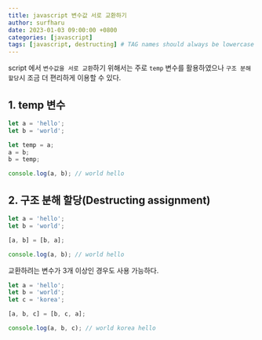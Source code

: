 ```yaml
---
title: javascript 변수값 서로 교환하기
author: surfharu
date: 2023-01-03 09:00:00 +0800
categories: [javascript]
tags: [javascript, destructing] # TAG names should always be lowercase
---
```


script 에서 `변수값을 서로 교환`하기 위해서는 주로 `temp` 변수를 활용하였으나 `구조 분해 할당`시 조금 더 편리하게 이용할 수 있다.

## 1. temp 변수
```js
let a = 'hello';
let b = 'world';

let temp = a;
a = b;
b = temp;

console.log(a, b); // world hello
```

## 2. 구조 분해 할당(Destructing assignment)
```js
let a = 'hello';
let b = 'world';

[a, b] = [b, a];

console.log(a, b); // world hello
```

교환하려는 변수가 3개 이상인 경우도 사용 가능하다.
```js
let a = 'hello';
let b = 'world';
let c = 'korea';

[a, b, c] = [b, c, a];

console.log(a, b, c); // world korea hello
```
